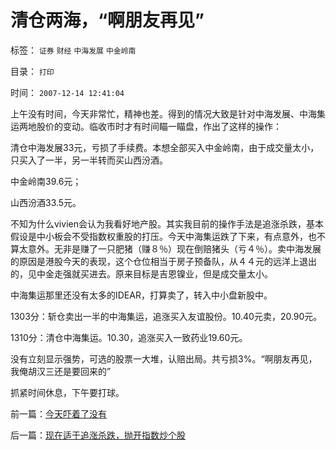 # 清仓两海，“啊朋友再见”

标签： `证券` `财经` `中海发展` `中金岭南` 

目录： `打印`

时间： `2007-12-14 12:41:04`

上午没有时间，今天非常忙，精神也差。得到的情况大致是针对中海发展、中海集运两地股价的变动。临收市时才有时间瞄一瞄盘，作出了这样的操作：

清仓中海发展33元，亏损了手续费。本想全部买入中金岭南，由于成交量太小，只买入了一半，另一半转而买山西汾酒。

中金岭南39.6元；

山西汾酒33.5元。

不知为什么vivien会认为我看好地产股。其实我目前的操作手法是追涨杀跌，基本假设是中小板会不受指数权重股的打压。今天中海集运跌了下来，有点意外，也不算太意外。无非是赚了一只肥猪（赚８％）现在倒赔猪头（亏４％）。卖中海发展的原因是港股今天的表现，这个仓位相当于房子预备队，从４４元的远洋上退出的，见中金走强就买进去。原来目标是吉恩镍业，但是成交量太小。

中海集运那里还没有太多的IDEAR，打算卖了，转入中小盘新股中。

1303分：斩仓卖出一半的中海集运，追涨买入友谊股份。10.40元卖，20.90元。

1310分：清仓中海集运。10.30，追涨买入一致药业19.60元。

没有立刻显示强势，可选的股票一大堆，认赔出局。共亏损3%。“啊朋友再见，我俺胡汉三还是要回来的”

抓紧时间休息，下午要打球。



前一篇：[今天吓着了没有](../../../2007/12/13/今天吓着了没有.md)

后一篇：[现在适于追涨杀跌，抛开指数炒个股](../../../2007/12/14/现在适于追涨杀跌，抛开指数炒个股.md)